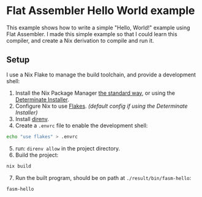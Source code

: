 # Flat Assembler Hello World example

This example shows how to write a simple "Hello, World!" example using
Flat Assembler.  I made this simple example so that I could learn this
compiler, and create a Nix derivation to compile and run it.

## Setup

I use a Nix Flake to manage the build toolchain, and provide a development
shell:

1. Install the Nix Package Manager [the standard way](https://nixos.org/download), or using the
  [Determinate Installer](https://github.com/DeterminateSystems/nix-installer#the-determinate-nix-installer).
2. Configure Nix to use [Flakes](https://nixos.wiki/wiki/Flakes).  _(default config if using the Determinate Installer)_
3. Install [direnv](https://direnv.net/).
4. Create a `.envrc` file to enable the development shell:

  ```sh
  echo "use flakes" > .envrc
  ```


5. run: `direnv allow` in the project directory.
6. Build the project:

  ```sh
  nix build
  ```

7. Run the built program, should be on path at `./result/bin/fasm-hello`:

  ```sh
  fasm-hello
  ```

